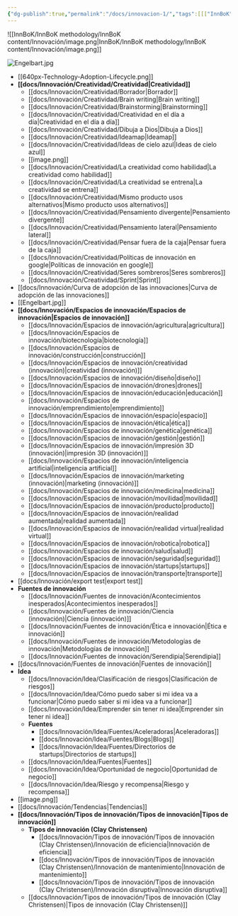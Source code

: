 ```yaml
---
{"dg-publish":true,"permalink":"/docs/innovacion-1/","tags":[[["InnBoK"]],[["content"]],"gardenEntry","gardenEntry","gardenEntry"]}
---
```

![[InnBoK/InnBoK methodology/InnBoK content/Innovación/image.png\|InnBoK/InnBoK methodology/InnBoK content/Innovación/image.png]]


![Engelbart.jpg](/img/user/docs/Innovaci%C3%B3n/Engelbart.jpg)


- [[640px-Technology-Adoption-Lifecycle.png]]
- **[[docs/Innovación/Creatividad/Creatividad\|Creatividad]]**
	- [[docs/Innovación/Creatividad/Borrador\|Borrador]]
	- [[docs/Innovación/Creatividad/Brain writing\|Brain writing]]
	- [[docs/Innovación/Creatividad/Brainstorming\|Brainstorming]]
	- [[docs/Innovación/Creatividad/Creatividad en el día a día\|Creatividad en el día a día]]
	- [[docs/Innovación/Creatividad/Dibuja a Dios\|Dibuja a Dios]]
	- [[docs/Innovación/Creatividad/Ideamap\|Ideamap]]
	- [[docs/Innovación/Creatividad/Ideas de cielo azul\|Ideas de cielo azul]]
	- [[image.png]]
	- [[docs/Innovación/Creatividad/La creatividad como habilidad\|La creatividad como habilidad]]
	- [[docs/Innovación/Creatividad/La creatividad se entrena\|La creatividad se entrena]]
	- [[docs/Innovación/Creatividad/Mismo producto usos alternativos\|Mismo producto usos alternativos]]
	- [[docs/Innovación/Creatividad/Pensamiento divergente\|Pensamiento divergente]]
	- [[docs/Innovación/Creatividad/Pensamiento lateral\|Pensamiento lateral]]
	- [[docs/Innovación/Creatividad/Pensar fuera de la caja\|Pensar fuera de la caja]]
	- [[docs/Innovación/Creatividad/Políticas de innovación en google\|Políticas de innovación en google]]
	- [[docs/Innovación/Creatividad/Seres sombreros\|Seres sombreros]]
	- [[docs/Innovación/Creatividad/Sprint\|Sprint]]
- [[docs/Innovación/Curva de adopción de las innovaciones\|Curva de adopción de las innovaciones]]
- [[Engelbart.jpg]]
- **[[docs/Innovación/Espacios de innovación/Espacios de innovación\|Espacios de innovación]]**
	- [[docs/Innovación/Espacios de innovación/agricultura\|agricultura]]
	- [[docs/Innovación/Espacios de innovación/biotecnología\|biotecnología]]
	- [[docs/Innovación/Espacios de innovación/construcción\|construcción]]
	- [[docs/Innovación/Espacios de innovación/creatividad (innovación)\|creatividad (innovación)]]
	- [[docs/Innovación/Espacios de innovación/diseño\|diseño]]
	- [[docs/Innovación/Espacios de innovación/drones\|drones]]
	- [[docs/Innovación/Espacios de innovación/educación\|educación]]
	- [[docs/Innovación/Espacios de innovación/emprendimiento\|emprendimiento]]
	- [[docs/Innovación/Espacios de innovación/espacio\|espacio]]
	- [[docs/Innovación/Espacios de innovación/ética\|ética]]
	- [[docs/Innovación/Espacios de innovación/genética\|genética]]
	- [[docs/Innovación/Espacios de innovación/gestión\|gestión]]
	- [[docs/Innovación/Espacios de innovación/impresión 3D (innovación)\|impresión 3D (innovación)]]
	- [[docs/Innovación/Espacios de innovación/inteligencia artificial\|inteligencia artificial]]
	- [[docs/Innovación/Espacios de innovación/marketing (innovación)\|marketing (innovación)]]
	- [[docs/Innovación/Espacios de innovación/medicina\|medicina]]
	- [[docs/Innovación/Espacios de innovación/movilidad\|movilidad]]
	- [[docs/Innovación/Espacios de innovación/producto\|producto]]
	- [[docs/Innovación/Espacios de innovación/realidad aumentada\|realidad aumentada]]
	- [[docs/Innovación/Espacios de innovación/realidad virtual\|realidad virtual]]
	- [[docs/Innovación/Espacios de innovación/robotica\|robotica]]
	- [[docs/Innovación/Espacios de innovación/salud\|salud]]
	- [[docs/Innovación/Espacios de innovación/seguridad\|seguridad]]
	- [[docs/Innovación/Espacios de innovación/startups\|startups]]
	- [[docs/Innovación/Espacios de innovación/transporte\|transporte]]
- [[docs/Innovación/export test\|export test]]
- **Fuentes de innovación**
	- [[docs/Innovación/Fuentes de innovación/Acontecimientos inesperados\|Acontecimientos inesperados]]
	- [[docs/Innovación/Fuentes de innovación/Ciencia (innovación)\|Ciencia (innovación)]]
	- [[docs/Innovación/Fuentes de innovación/Ética e innovación\|Ética e innovación]]
	- [[docs/Innovación/Fuentes de innovación/Metodologías de innovación\|Metodologías de innovación]]
	- [[docs/Innovación/Fuentes de innovación/Serendipia\|Serendipia]]
- [[docs/Innovación/Fuentes de innovación\|Fuentes de innovación]]
- **Idea**
	- [[docs/Innovación/Idea/Clasificación de riesgos\|Clasificación de riesgos]]
	- [[docs/Innovación/Idea/Cómo puedo saber si mi idea va a funcionar\|Cómo puedo saber si mi idea va a funcionar]]
	- [[docs/Innovación/Idea/Emprender sin tener ni idea\|Emprender sin tener ni idea]]
	- **Fuentes**
		- [[docs/Innovación/Idea/Fuentes/Aceleradoras\|Aceleradoras]]
		- [[docs/Innovación/Idea/Fuentes/Blogs\|Blogs]]
		- [[docs/Innovación/Idea/Fuentes/Directorios de startups\|Directorios de startups]]
	- [[docs/Innovación/Idea/Fuentes\|Fuentes]]
	- [[docs/Innovación/Idea/Oportunidad de negocio\|Oportunidad de negocio]]
	- [[docs/Innovación/Idea/Riesgo y recompensa\|Riesgo y recompensa]]
- [[image.png]]
- [[docs/Innovación/Tendencias\|Tendencias]]
- **[[docs/Innovación/Tipos de innovación/Tipos de innovación\|Tipos de innovación]]**
	- **Tipos de innovación (Clay Christensen)**
		- [[docs/Innovación/Tipos de innovación/Tipos de innovación (Clay Christensen)/Innovación de eficiencia\|Innovación de eficiencia]]
		- [[docs/Innovación/Tipos de innovación/Tipos de innovación (Clay Christensen)/Innovación de mantenimiento\|Innovación de mantenimiento]]
		- [[docs/Innovación/Tipos de innovación/Tipos de innovación (Clay Christensen)/Innovación disruptiva\|Innovación disruptiva]]
	- [[docs/Innovación/Tipos de innovación/Tipos de innovación (Clay Christensen)\|Tipos de innovación (Clay Christensen)]]


